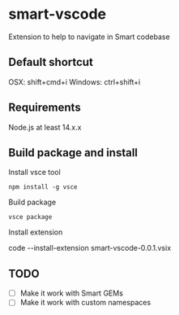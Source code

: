 # smart-vscode

Extension to help to navigate in Smart codebase

## Default shortcut

OSX: shift+cmd+i
Windows: ctrl+shift+i

## Requirements

Node.js at least 14.x.x

## Build package and install

Install vsce tool

`npm install -g vsce`

Build package

`vsce package`

Install extension

code --install-extension smart-vscode-0.0.1.vsix

## TODO

- [ ] Make it work with Smart GEMs
- [ ] Make it work with custom namespaces
